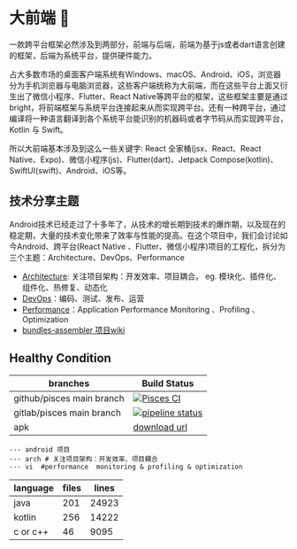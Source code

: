 # 大前端 👋

一款跨平台框架必然涉及到两部分，前端与后端，前端为基于js或者dart语言创建的框架，后端为系统平台，提供硬件能力。

占大多数市场的桌面客户端系统有Windows、macOS、Android、iOS，浏览器分为手机浏览器与电脑浏览器，这些客户端统称为大前端，而在这些平台上面又衍生出了微信小程序、Flutter、React Native等跨平台的框架，这些框架主要是通过bright，将前端框架与系统平台连接起来从而实现跨平台。还有一种跨平台，通过编译将一种语言翻译到各个系统平台能识别的机器码或者字节码从而实现跨平台，Kotlin 与 Swift。

所以大前端基本涉及到这么一些关键字: React 全家桶(jsx、React、React Native、Expo)、微信小程序(js)、Flutter(dart)、Jetpack Compose(kotlin)、SwiftUI(swift)、Android、iOS等。

## 技术分享主题

Android技术已经走过了十多年了，从技术的增长期到技术的爆炸期，以及现在的稳定期，大量的技术变化带来了效率与性能的提高。在这个项目中，我们会讨论如今Android、跨平台(React Native 、Flutter、微信小程序)项目的工程化，拆分为三个主题：Architecture、DevOps、Performance

- [Architecture](https://big-frontend.github.io/pisces/arch/): 关注项目架构：开发效率、项目耦合。 eg. 模块化、插件化、组件化、热修复、动态化
- [DevOps](https://big-frontend.github.io/pisces/devops/)：编码、测试、发布、运营
- [Performance](https://big-frontend.github.io/pisces/perf/)：Application Performance Monitoring 、Profiling 、 Optimization
- [bundles-assembler 项目wiki](https://github.com/electrolyteJ/bundles-assembler/wiki)

## Healthy Condition

| branches  | Build Status   |
|---| --- |
|  github/pisces main branch |  [![Pisces CI](https://github.com/big-frontend/pisces/actions/workflows/pisces.yml/badge.svg)](https://github.com/big-frontend/pisces/actions/workflows/pisces.yml)  |
|  gitlab/pisces main branch |  [![pipeline status](https://gitlab.com/big-frontend/pisces/badges/master/pipeline.svg)](https://gitlab.com/big-frontend/pisces/-/commits/master) |
|  apk  |  [download url](https://www.pgyer.com/rDcO) |

```
--- android 项目
--- arch # 关注项目架构：开发效率、项目耦合
--- vi  #performance  monitoring & profiling & optimization
```

|  language  |  files |lines|
|---| --- |---|
|  java|201 |24923|
|  kotlin|256|14222|
|  c or c++|46|9095|














 



